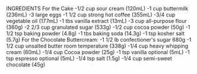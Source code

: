INGREDIENTS
For the Cake
-1/2 cup sour cream (120mL)
-1 cup buttermilk (236mL)
-3 large eggs
-1 1/2 cup strong hot coffee (355mL)
-3/4 cup vegetable oil (177mL)
-1 tbs vanilla extract (13mL)
-3 cup all-purpose flour (360g)
-2 2/3 cup granulated sugar (533g)
-1/2 cup cocoa powder (50g)
-1 1/2 tsp baking powder (4.8g)
-1 tbs baking soda (14.3g)
-1 tsp kosher salt (5.7g)
For the Chocolate Buttercream:
-1 1/2 lb confectioner's sugar 680g
-1 1/2 cup unsalted butter room temperature (338g)
-1/4 cup heavy whipping cream (60mL)
-1/4 cup Cocoa powder (25g)
-1 tsp vanilla optional (5mL)
-1 tsp espresso optional (5mL)
-1/4 tsp salt (1.5g)
-1/4 cup semi-sweet chocolate (45g)
